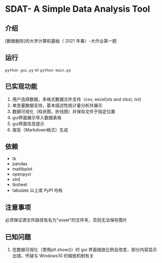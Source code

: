 # SDAT- A Simple Data Analysis Tool

## 介绍
[数据删除]的大学计算机基础（ 2021 年春）-大作业第一题

## 运行
`python gui.py`
or
`python main.py`

## 已实现功能
1. 用户选择数据，多格式数据文件支持（csv, excel(xls and xlsx), txt)
2. 单变量数据支持，基本描述性统计量分析并展示
3. 数据可视化（柱状图，折线图）并保存文件于指定位置
4. gui界面展示导入数据表格
5. gui界面信息提示
6. 报告（Markdown格式）生成

## 依赖
- tk
- pandas
- matlibplot
- openpyxl
- xlrd
- tksheet
- tabulate
以上库 PyPl 均有

## 注意事项
必须保证源文件路径有名为"asset"的文件夹，否则无法保存图片

## 已知问题
1. 在数据可视化（使用plt.show()）时 gui 界面缩放比例会改变，部分内容显示出错，怀疑与 Windows10 的缩放机制有关
